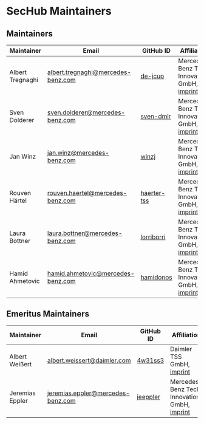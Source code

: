 <!-- SPDX-License-Identifier: MIT --->
# SecHub Maintainers

## Maintainers

| Maintainer       | Email                                | GitHub ID                                     | Affiliation                                                                                       | Joined     |
|------------------|--------------------------------------|-----------------------------------------------| ------------------------------------------------------------------------------------------------- |------------|
| Albert Tregnaghi | <albert.tregnaghi@mercedes-benz.com> | [de-jcup](https://github.com/de-jcup)         | Mercedes-Benz Tech Innovation GmbH, [imprint](https://github.com/mercedes-benz/foss/blob/master/PROVIDER_INFORMATION.md) | 2019-01-01 |
| Sven Dolderer    | <sven.dolderer@mercedes-benz.com>    | [sven-dmlr](https://github.com/sven-dmlr)     | Mercedes-Benz Tech Innovation GmbH, [imprint](https://github.com/mercedes-benz/foss/blob/master/PROVIDER_INFORMATION.md) | 2020-01-01 |
| Jan Winz         | <jan.winz@mercedes-benz.com>         | [winzj](https://github.com/winzj)             | Mercedes-Benz Tech Innovation GmbH, [imprint](https://github.com/mercedes-benz/foss/blob/master/PROVIDER_INFORMATION.md) | 2021-07-01 |
| Rouven Härtel    | <rouven.haertel@mercedes-benz.com>   | [haerter-tss](https://github.com/haerter-tss) | Mercedes-Benz Tech Innovation GmbH, [imprint](https://github.com/mercedes-benz/foss/blob/master/PROVIDER_INFORMATION.md) | 2022-02-01 |
| Laura Bottner    | <laura.bottner@mercedes-benz.com>    | [lorriborri](https://github.com/lorriborri)   | Mercedes-Benz Tech Innovation GmbH, [imprint](https://github.com/mercedes-benz/foss/blob/master/PROVIDER_INFORMATION.md) | 2023-09-06 |
| Hamid Ahmetovic  | <hamid.ahmetovic@mercedes-benz.com>  | [hamidonos](https://github.com/hamidonos)     | Mercedes-Benz Tech Innovation GmbH, [imprint](https://github.com/mercedes-benz/foss/blob/master/PROVIDER_INFORMATION.md) | 2024-06-06 |

## Emeritus Maintainers

| Maintainer        | Email                               | GitHub ID                               | Affiliation                                                                                                       | Joined     | Left       |
|-------------------|-------------------------------------|-----------------------------------------|-------------------------------------------------------------------------------------------------------------------| ---------- |------------|
| Albert Weißert    | <albert.weissert@daimler.com>       | [4w31ss3](https://github.com/4w31ss3)   | Daimler TSS GmbH, [imprint](https://github.com/mercedes-benz/foss/blob/master/LEGAL_IMPRINT.md)                   | 2021-01-01 | 2021-07-21 |
| Jeremias Eppler   | <jeremias.eppler@mercedes-benz.com> | [jeeppler](https://github.com/jeeppler) | Mercedes-Benz Tech Innovation GmbH, [imprint](https://github.com/mercedes-benz/foss/blob/master/LEGAL_IMPRINT.md) | 2021-01-01 | 2024-04-30 |
